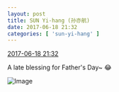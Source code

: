 ```yaml
---
layout: post
title: SUN Yi-hang (孙亦航)
date: 2017-06-18 21:32
categories: [ 'sun-yi-hang' ]
---
```


<div class="weibo-info">
  <a href="http://weibo.com/6108316220/F8qZl5PAL">2017-06-18 21:32</a>
</div>

A late blessing for Father's Day~ :joy:

<!-- more -->

![Image](http://wx2.sinaimg.cn/mw690/006FnS5mgy1fgpoele21vj30qo0zkjy8.jpg)

